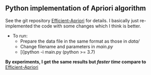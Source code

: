 ## Python implementation of Apriori algorithm 
See the git repository [Efficient-Apriori](https://github.com/tommyod/Efficient-Apriori) for details.
I basically just re-implemented the code with some changes which I think is better.

* To run:
    - Prepare the data file in the same format as those in *data/*
    - Change filename and parameters in *main.py*
    - [i]python -i main.py (python >= 3.7)

**By experiments, I get the same results but *faster time* compare to** [Efficient-Apriori](https://github.com/tommyod/Efficient-Apriori)